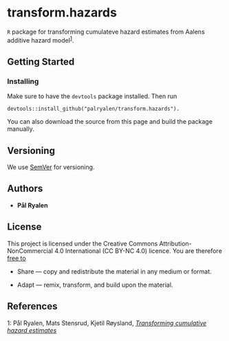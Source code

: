 # transform.hazards

```R``` package for transforming cumulateve hazard estimates from Aalens additive hazard model<sup>[1](#transforming)</sup>.

## Getting Started


### Installing

Make sure to have the ``devtools`` package installed. Then run

```
devtools::install_github("palryalen/transform.hazards").
```

You can also download the source from this page and build the package manually.

## Versioning

We use [SemVer](http://semver.org/) for versioning.

## Authors

* **Pål Ryalen**

## License

This project is licensed under the Creative Commons Attribution-NonCommercial 4.0 International (CC BY-NC 4.0) licence. You are therefore [free to](https://creativecommons.org/licenses/by-nc/4.0/)

* Share — copy and redistribute the material in any medium or format.

* Adapt — remix, transform, and build upon the material.


## References




<a name="transforming">1</a>: Pål Ryalen, Mats Stensrud, Kjetil Røysland, [*Transforming cumulative hazard estimates*](https://arxiv.org/abs/1710.07422v3)

<!---
<a name="additive_consistent">2</a>: Pål Ryalen, Mats Stensrud, Kjetil Røysland, [*The additive hazard estimator is consistent for continuous time marginal structural models*](https://arxiv.org/abs/1802.01946)
-->

